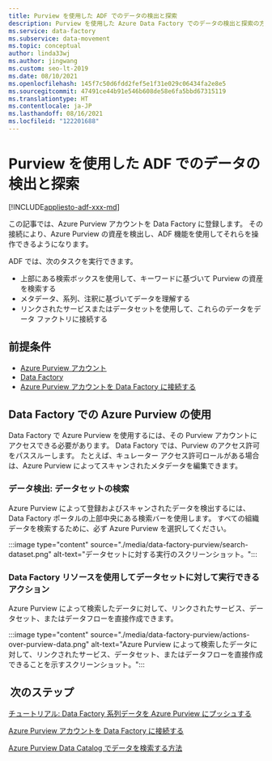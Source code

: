 ```yaml
---
title: Purview を使用した ADF でのデータの検出と探索
description: Purview を使用した Azure Data Factory でのデータの検出と探索の方法について説明します
ms.service: data-factory
ms.subservice: data-movement
ms.topic: conceptual
author: linda33wj
ms.author: jingwang
ms.custom: seo-lt-2019
ms.date: 08/10/2021
ms.openlocfilehash: 145f7c50d6fdd2fef5e1f31e029c06434fa2e8e5
ms.sourcegitcommit: 47491ce44b91e546b608de58e6fa5bbd67315119
ms.translationtype: HT
ms.contentlocale: ja-JP
ms.lasthandoff: 08/16/2021
ms.locfileid: "122201688"
---
```

# <a name="discover-and-explore-data-in-adf-using-purview"></a>Purview を使用した ADF でのデータの検出と探索

[!INCLUDE[appliesto-adf-xxx-md](includes/appliesto-adf-xxx-md.md)]

この記事では、Azure Purview アカウントを Data Factory に登録します。 その接続により、Azure Purview の資産を検出し、ADF 機能を使用してそれらを操作できるようになります。 

ADF では、次のタスクを実行できます。 
- 上部にある検索ボックスを使用して、キーワードに基づいて Purview の資産を検索する 
- メタデータ、系列、注釈に基づいてデータを理解する 
- リンクされたサービスまたはデータセットを使用して、これらのデータをデータ ファクトリに接続する 

## <a name="prerequisites"></a>前提条件 

- [Azure Purview アカウント](../purview/create-catalog-portal.md) 
- [Data Factory](./quickstart-create-data-factory-portal.md) 
- [Azure Purview アカウントを Data Factory に接続する](./connect-data-factory-to-azure-purview.md) 

## <a name="using-azure-purview-in-data-factory"></a>Data Factory での Azure Purview の使用 

Data Factory で Azure Purview を使用するには、その Purview アカウントにアクセスできる必要があります。 Data Factory では、Purview のアクセス許可をパススルーします。 たとえば、キュレーター アクセス許可ロールがある場合は、Azure Purview によってスキャンされたメタデータを編集できます。 

### <a name="data-discovery-search-datasets"></a>データ検出: データセットの検索 

Azure Purview によって登録およびスキャンされたデータを検出するには、Data Factory ポータルの上部中央にある検索バーを使用します。 すべての組織データを検索するために、必ず Azure Purview を選択してください。 

:::image type="content" source="./media/data-factory-purview/search-dataset.png" alt-text="データセットに対する実行のスクリーンショット。":::

### <a name="actions-that-you-can-perform-over-datasets-with-data-factory-resources"></a>Data Factory リソースを使用してデータセットに対して実行できるアクション 
Azure Purview によって検索したデータに対して、リンクされたサービス、データセット、またはデータフローを直接作成できます。

:::image type="content" source="./media/data-factory-purview/actions-over-purview-data.png" alt-text="Azure Purview によって検索したデータに対して、リンクされたサービス、データセット、またはデータフローを直接作成できることを示すスクリーンショット。":::

##  <a name="nextsteps"></a>次のステップ 

[チュートリアル: Data Factory 系列データを Azure Purview にプッシュする](turorial-push-lineage-to-purview.md)

[Azure Purview アカウントを Data Factory に接続する](connect-data-factory-to-azure-purview.md) 

[Azure Purview Data Catalog でデータを検索する方法](../purview/how-to-search-catalog.md)